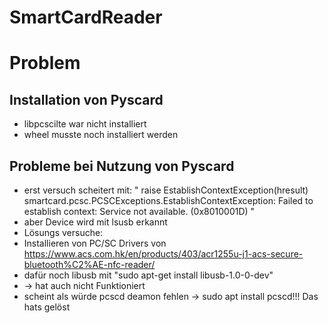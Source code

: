 # SmartCardReader

# Problem
## Installation von Pyscard

* libpcscilte war nicht installiert
* wheel musste noch installiert werden

## Probleme bei Nutzung von Pyscard
* erst versuch scheitert mit:
    " raise EstablishContextException(hresult)
smartcard.pcsc.PCSCExceptions.EstablishContextException: Failed to establish context: Service not available. (0x8010001D) "
* aber Device wird mit lsusb erkannt
* Lösungs versuche:
* Installieren von PC/SC Drivers von https://www.acs.com.hk/en/products/403/acr1255u-j1-acs-secure-bluetooth%C2%AE-nfc-reader/
* dafür noch libusb mit "sudo apt-get install libusb-1.0-0-dev"
* -> hat auch nicht Funktioniert
* scheint als würde pcscd deamon fehlen -> sudo apt install pcscd!!! Das hats gelöst
